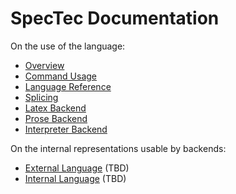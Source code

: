 # SpecTec Documentation

On the use of the language:

* [Overview](Overview.md)
* [Command Usage](Usage.md)
* [Language Reference](Language.md)
* [Splicing](Splicing.md)
* [Latex Backend](Latex.md)
* [Prose Backend](Prose.md)
* [Interpreter Backend](Interpreter.md)

On the internal representations usable by backends:

* [External Language](EL.md) (TBD)
* [Internal Language](IL.md) (TBD)
